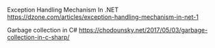 Exception Handling Mechanism In .NET
https://dzone.com/articles/exception-handling-mechanism-in-net-1

Garbage collection in C#
https://chodounsky.net/2017/05/03/garbage-collection-in-c-sharp/

